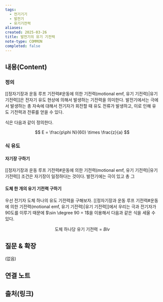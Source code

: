 ```yaml
---
tags:
  - 전기기기
  - 발전기
  - 유기기전력
aliases: 
created: 2025-03-26
title: 발전기의 유기 기전력
note-type: COMMON
completed: false
---
```


## 내용(Content)

### 정의

 [[정자기장과 운동 루프 기전력#운동에 의한 기전력(motional emf, 유기 기전력)|유기 기전력]]은 전자기 유도 현상에 의해서 발생하는 기전력을 의미한다. 발전기에서는 극에서 발생하는 총 자속에 대해서 전기자가 회전할 때 유도 전류가 발생하고, 이로 인해 유도 기전력과 전류를 얻을 수 있다.
 
 식은 다음과 같이 정의한다.

$$
E = \frac{p\phi N}{60} \times \frac{z}{a}
$$

### 식 유도

#### 자기장 구하기

[[정자기장과 운동 루프 기전력#운동에 의한 기전력(motional emf, 유기 기전력)|유기 기전력]] 조건은 자기장이 일정하다는 것이다. 발전기에는 극이 있고 총 그

#### 도체 한 개의 유기 기전력 구하기

우선 전기자 도체 하나의 유도 기전력을 구해보자.  [[정자기장과 운동 루프 기전력#운동에 의한 기전력(motional emf, 유기 기전력)|유기 기전력]]에서 우리는 극과 전기자가 90도를 이루기 때문에 $\sin \degree 90 = 1$을 이용해서 다음과 같은 식을 세울 수 있다.

$$
\text{도체 하나당 유기 기전력} = Blv
$$








## 질문 & 확장

(없음)

## 연결 노트

## 출처(링크)

